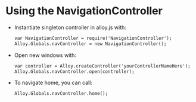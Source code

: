 Using the NavigationController
=============================

* Instantiate singleton controller in alloy.js with: 

	```html
	var NavigationController = require('NavigationController');
	Alloy.Globals.navController = new NavigationController();
	```
	
	
* Open new windows with:

	```html
	var controller = Alloy.createController('yourControllerNameHere');
	Alloy.Globals.navController.open(controller);
	```

	
* To navigate home, you can call:

	```html
	Alloy.Globals.navController.home();
	```
	  
	